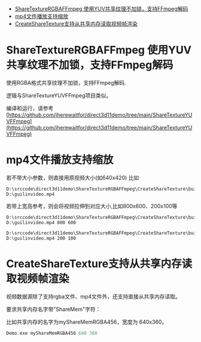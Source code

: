 - [ShareTextureRGBAFFmpeg 使用YUV共享纹理不加锁，支持FFmpeg解码](#sharetexturergbaffmpeg-使用yuv共享纹理不加锁支持ffmpeg解码)
- [mp4文件播放支持缩放](#mp4文件播放支持缩放)
- [CreateShareTexture支持从共享内存读取视频帧渲染](#createsharetexture支持从共享内存读取视频帧渲染)

# ShareTextureRGBAFFmpeg 使用YUV共享纹理不加锁，支持FFmpeg解码
使用RGBA格式共享纹理不加锁，支持FFmpeg解码.

逻辑与ShareTextureYUVFFmpeg项目类似。

编译和运行，请参考[https://github.com/iherewaitfor/direct3d11demo/tree/main/ShareTextureYUVFFmpeg](https://github.com/iherewaitfor/direct3d11demo/tree/main/ShareTextureYUVFFmpeg)

# mp4文件播放支持缩放
若不带大小参数，则直接用原视频大小(如640x420)
比如
```
D:\srccode\direct3d11demo\ShareTextureRGBAFFmpeg\CreateShareTexture\build\Debug>Demo.exe D:\guilinvideo.mp4
```
若带上宽高参考，则会将视频拉伸到对应大小,比如800x600、200x100等
```
D:\srccode\direct3d11demo\ShareTextureRGBAFFmpeg\CreateShareTexture\build\Debug>Demo.exe D:\guilinvideo.mp4 800 600
```

```
D:\srccode\direct3d11demo\ShareTextureRGBAFFmpeg\CreateShareTexture\build\Debug>Demo.exe D:\guilinvideo.mp4 200 100
```

# CreateShareTexture支持从共享内存读取视频帧渲染

视频数据源除了支持rgba文件、mp4文件外，还支持直接从共享内存读取。

要求共享内存名字带"ShareMem"字符：

比如共享内存的名字为myShareMemRGBA456，宽度为 640x360。
```C++
Demo.exe myShareMemRGBA456 640 360
```
